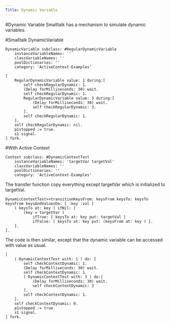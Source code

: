 ```yaml
---
Title: Dynamic Variable
---
```

#Dynamic Variable
Smalltalk has a mechanism to simulate dynamic variables. 

#Smalltalk DynamicVariable

```
DynamicVariable subclass: #RegularDynamicVariable
	instanceVariableNames: ''
	classVariableNames: ''
	poolDictionaries: ''
	category: 'ActiveContext-Examples'
```

```
[
	RegularDynamicVariable value: 1 during:[
		self checkRegularDynamic: 1.
		(Delay forMilliseconds: 30) wait.
		self checkRegularDynamic: 1.			
		RegularDynamicVariable value: 3 during:[		
			(Delay forMilliseconds: 30) wait.
			self checkRegularDynamic: 3.			
		].			
		self checkRegularDynamic: 1.
	].
	self checkRegularDynamic: nil.
	p1stopped := true.
	s1 signal.
] fork.
```

#With Active Context

```
Context subclass: #DynamicContextTest
	instanceVariableNames: 'targetVar targetVal'
	classVariableNames: ''
	poolDictionaries: ''
	category: 'ActiveContext-Examples'
```

The transfer function copy everything except targetVar which is initialized to targetVal.

```
DynamicContextTest>>transitionKeysFrom: keysFrom keysTo: keysTo
keysFrom keysAndValuesDo: [ :key :val | 	 
	( keysTo at: key ) ifNil: [ 
		(key = targetVar ) 
			ifTrue: [ keysTo at: key put: targetVal ] 
			ifFalse: [ keysTo at: key put: (keysFrom at: key ) ].
	].
]. 
```

The code is then similar, except that the dynamic variable can be accessed with value as usual.

```
[
	( DynamicContextTest with: 1 ) do: [ 
		self checkContextDynamic: 1.
		(Delay forMilliseconds: 30) wait.
		self checkContextDynamic: 1.
		( DynamicContextTest with: 3 ) do:[
			(Delay forMilliseconds: 30) wait.
			self checkContextDynamic: 3
		].
		self checkContextDynamic: 1.
	].
	self checkContextDynamic: 0.
	p1stopped := true.
	s1 signal.
] fork.
```
